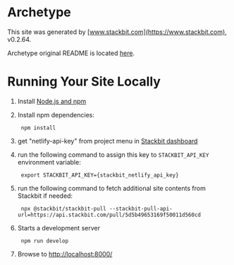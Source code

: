 # Archetype

This site was generated by [www.stackbit.com](https://www.stackbit.com), v0.2.64.

Archetype original README is located [here](./README.theme.md).

# Running Your Site Locally

1. Install [Node.js and npm](https://nodejs.org/en/)

1. Install npm dependencies:

        npm install

1. get "netlify-api-key" from project menu in [Stackbit dashboard](https://app.stackbit.com/dashboard)

1. run the following command to assign this key to `STACKBIT_API_KEY` environment variable:

        export STACKBIT_API_KEY={stackbit_netlify_api_key}

1. run the following command to fetch additional site contents from Stackbit if needed:

        npx @stackbit/stackbit-pull --stackbit-pull-api-url=https://api.stackbit.com/pull/5d5b49653169f50011d560cd

1. Starts a development server

        npm run develop

1. Browse to [http://localhost:8000/](http://localhost:8000/)
